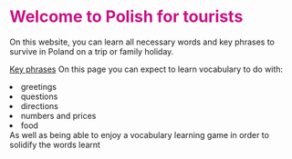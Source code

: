 <h1 style="color:mediumvioletred;">Welcome to Polish for tourists</h1>
<p>On this website, you can learn all necessary words and key phrases to survive in Poland on a trip or family holiday.<p>
  <u>Key phrases</u>
  On this page you can expect to learn vocabulary to do with:
  <li>greetings</li> <li>questions</li> <li>directions</li> <li>numbers and prices</li> <li>food</> 
 <br>
  As well as being able to enjoy a vocabulary learning game in order to solidify the words learnt
